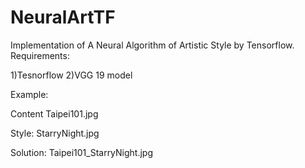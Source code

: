 # NeuralArtTF
Implementation of A Neural Algorithm of Artistic Style by Tensorflow. 
Requirements:

1)Tesnorflow 
2)VGG 19 model 

Example:

Content 
Taipei101.jpg 

Style: 
StarryNight.jpg 

Solution: 
Taipei101_StarryNight.jpg 




